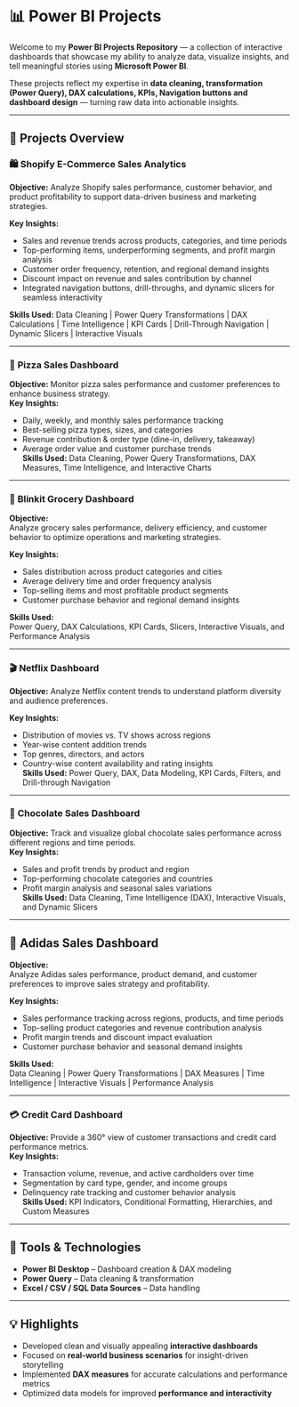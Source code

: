 # 📊 Power BI Projects  

Welcome to my **Power BI Projects Repository** — a collection of interactive dashboards that showcase my ability to analyze data, visualize insights, and tell meaningful stories using **Microsoft Power BI**.  

These projects reflect my expertise in **data cleaning, transformation (Power Query), DAX calculations, KPIs, Navigation buttons and dashboard design** — turning raw data into actionable insights.  

---

## 🚀 Projects Overview  

### 🛍️ **Shopify E-Commerce Sales Analytics**  
**Objective:** Analyze Shopify sales performance, customer behavior, and product profitability to support data-driven business and marketing strategies.  

**Key Insights:**  
- Sales and revenue trends across products, categories, and time periods  
- Top-performing items, underperforming segments, and profit margin analysis  
- Customer order frequency, retention, and regional demand insights  
- Discount impact on revenue and sales contribution by channel  
- Integrated navigation buttons, drill-throughs, and dynamic slicers for seamless interactivity  

**Skills Used:** Data Cleaning | Power Query Transformations | DAX Calculations | Time Intelligence | KPI Cards | Drill-Through Navigation | Dynamic Slicers | Interactive Visuals  

---

### 🍕 **Pizza Sales Dashboard**  
**Objective:** Monitor pizza sales performance and customer preferences to enhance business strategy.  
**Key Insights:**  
- Daily, weekly, and monthly sales performance tracking  
- Best-selling pizza types, sizes, and categories  
- Revenue contribution & order type (dine-in, delivery, takeaway)  
- Average order value and customer purchase trends  
**Skills Used:** Data Cleaning, Power Query Transformations, DAX Measures, Time Intelligence, and Interactive Charts  

---

### 🛒 **Blinkit Grocery Dashboard**  
**Objective:**  
Analyze grocery sales performance, delivery efficiency, and customer behavior to optimize operations and marketing strategies.  

**Key Insights:**  
- Sales distribution across product categories and cities  
- Average delivery time and order frequency analysis  
- Top-selling items and most profitable product segments  
- Customer purchase behavior and regional demand insights  

**Skills Used:**  
Power Query, DAX Calculations, KPI Cards, Slicers, Interactive Visuals, and Performance Analysis  

---


### 🎬 **Netflix Dashboard**  
**Objective:** Analyze Netflix content trends to understand platform diversity and audience preferences.  

**Key Insights:**  
- Distribution of movies vs. TV shows across regions  
- Year-wise content addition trends  
- Top genres, directors, and actors  
- Country-wise content availability and rating insights  
**Skills Used:** Power Query, DAX, Data Modeling, KPI Cards, Filters, and Drill-through Navigation  

---

### 🍫 **Chocolate Sales Dashboard**  
**Objective:** Track and visualize global chocolate sales performance across different regions and time periods.  
**Key Insights:**  
- Sales and profit trends by product and region  
- Top-performing chocolate categories and countries  
- Profit margin analysis and seasonal sales variations  
**Skills Used:** Data Cleaning, Time Intelligence (DAX), Interactive Visuals, and Dynamic Slicers  

---

## 👟 Adidas Sales Dashboard  
**Objective:**  
Analyze Adidas sales performance, product demand, and customer preferences to improve sales strategy and profitability.  

**Key Insights:**  
- Sales performance tracking across regions, products, and time periods  
- Top-selling product categories and revenue contribution analysis  
- Profit margin trends and discount impact evaluation  
- Customer purchase behavior and seasonal demand insights  

**Skills Used:**  
Data Cleaning | Power Query Transformations | DAX Measures | Time Intelligence | Interactive Visuals | Performance Analysis  

---

### 💳 **Credit Card Dashboard**  
**Objective:** Provide a 360° view of customer transactions and credit card performance metrics.  
**Key Insights:**  
- Transaction volume, revenue, and active cardholders over time  
- Segmentation by card type, gender, and income groups  
- Delinquency rate tracking and customer behavior analysis  
**Skills Used:** KPI Indicators, Conditional Formatting, Hierarchies, and Custom Measures  

---

## 🧠 Tools & Technologies  
- **Power BI Desktop** – Dashboard creation & DAX modeling  
- **Power Query** – Data cleaning & transformation  
- **Excel / CSV / SQL Data Sources** – Data handling  

---

## 💡 Highlights  
- Developed clean and visually appealing **interactive dashboards**  
- Focused on **real-world business scenarios** for insight-driven storytelling  
- Implemented **DAX measures** for accurate calculations and performance metrics  
- Optimized data models for improved **performance and interactivity**  

